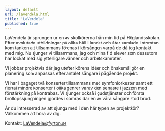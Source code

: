 ```yaml
---
layout: default
url: /lavendela.html
title: 'LaVendela'
published: true
---
```


LaVendela är sprungen ur en av skolkörerna från min tid på Höglandsskolan.
Efter avslutade utbildningar på olika håll i landet och åter samlade i storstan kom tanken att tillsammans förenas i körsången varpå de då tog kontakt med mig. 
Nu sjunger vi tillsammans, jag och mina f d elever som dessutom har lockat med sig ytterligare vänner och arbetskamrater.

Vi jobbar projektvis där jag utefter körens idéer och önskemål gör en planering som anpassas efter antalet sångare i pågående projekt.

Vi har i bagaget två konserter tillsammans med symfoniorkester samt ett flertal mindre konserter i olika genrer varav den senaste i jazzton med förstärkning på kontrabas. Vi sjunger också i gudstjänster och första bröllopssjungningen gjordes i somras där en av våra sångare stod brud.

Är du intresserad av att sjunga med i den här typen av projektkör? Välkommen att höra av dig. 

Kontakt: [LaVendela@fyrton.se](mailto:LaVendela@fyrton.se)
